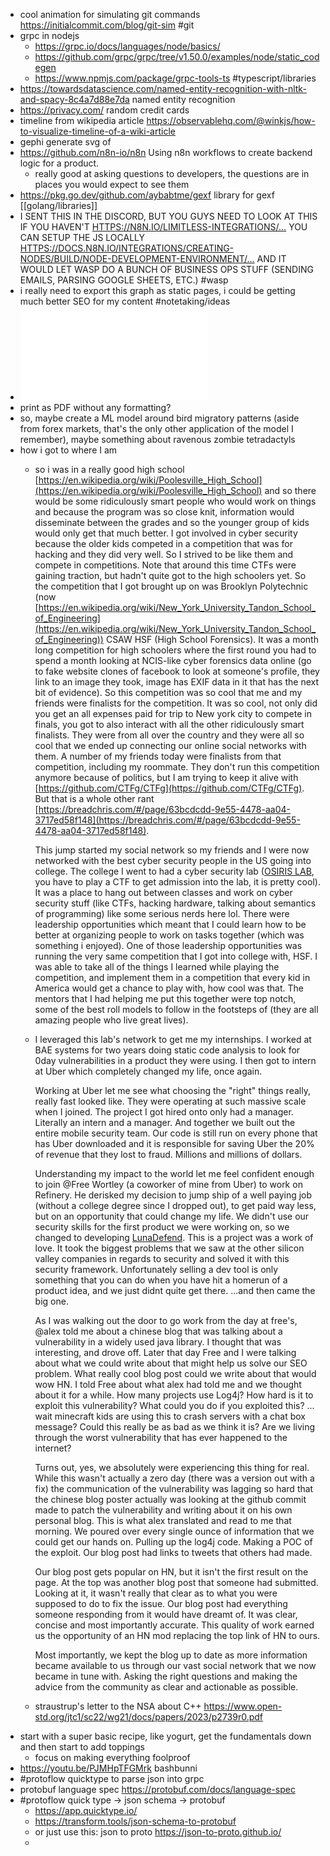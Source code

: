 - cool animation for simulating git commands https://initialcommit.com/blog/git-sim #git
- grpc in nodejs
	- https://grpc.io/docs/languages/node/basics/
	- https://github.com/grpc/grpc/tree/v1.50.0/examples/node/static_codegen
	- https://www.npmjs.com/package/grpc-tools-ts #typescript/libraries
- https://towardsdatascience.com/named-entity-recognition-with-nltk-and-spacy-8c4a7d88e7da named entity recognition
- https://privacy.com/ random credit cards
- timeline from wikipedia article https://observablehq.com/@winkjs/how-to-visualize-timeline-of-a-wiki-article
- gephi generate svg of
- https://github.com/n8n-io/n8n Using n8n workflows to create backend logic for a product.
	- really good at asking questions to developers, the questions are in places you would expect to see them
- https://pkg.go.dev/github.com/aybabtme/gexf library for gexf [[golang/libraries]]
- I SENT THIS IN THE DISCORD, BUT YOU GUYS NEED TO LOOK AT THIS IF YOU HAVEN'T [HTTPS://N8N.IO/LIMITLESS-INTEGRATIONS/…](HTTPS://T.CO/EYCOQHZNND) YOU CAN SETUP THE JS LOCALLY [HTTPS://DOCS.N8N.IO/INTEGRATIONS/CREATING-NODES/BUILD/NODE-DEVELOPMENT-ENVIRONMENT/…](HTTPS://T.CO/TQP5K69Y3S) AND IT WOULD LET WASP DO A BUNCH OF BUSINESS OPS STUFF (SENDING EMAILS, PARSING GOOGLE SHEETS, ETC.) #wasp
- i really need to export this graph as static pages, i could be getting much better SEO for my content #notetaking/ideas
- ![Importing csv data in Gephi.pdf](../assets/Importing_csv_data_in_Gephi_1674451301197_0.pdf)
- print as PDF without any formatting?
- so, maybe create a ML model around bird migratory patterns (aside from forex markets, that's the only other application of the model I remember), maybe something about ravenous zombie tetradactyls
- how i got to where I am
	- so i was in a really good high school [https://en.wikipedia.org/wiki/Poolesville_High_School](https://en.wikipedia.org/wiki/Poolesville_High_School) and so there would be some ridiculously smart people who would work on things and because the program was so close knit, information would disseminate between the grades and so the younger group of kids would only get that much better. I got involved in cyber security because the older kids competed in a competition that was for hacking and they did very well. So I strived to be like them and compete in competitions. Note that around this time CTFs were gaining traction, but hadn't quite got to the high schoolers yet. So the competition that I got brought up on was Brooklyn Polytechnic (now [https://en.wikipedia.org/wiki/New_York_University_Tandon_School_of_Engineering](https://en.wikipedia.org/wiki/New_York_University_Tandon_School_of_Engineering)) CSAW HSF (High School Forensics). It was a month long competition for high schoolers where the first round you had to spend a month looking at NCIS-like cyber forensics data online (go to fake website clones of facebook to look at someone's profile, they link to an image they took, image has EXIF data in it that has the next bit of evidence). So this competition was so cool that me and my friends were finalists for the competition. It was so cool, not only did you get an all expenses paid for trip to New york city to compete in finals, you got to also interact with all the other ridiculously smart finalists. They were from all over the country and they were all so cool that we ended up connecting our online social networks with them. A number of my friends today were finalists from that competition, including my roommate. They don't run this competition anymore because of politics, but I am trying to keep it alive with [https://github.com/CTFg/CTFg](https://github.com/CTFg/CTFg). But that is a whole other rant [https://breadchris.com/#/page/63bcdcdd-9e55-4478-aa04-3717ed58f148](https://breadchris.com/#/page/63bcdcdd-9e55-4478-aa04-3717ed58f148). 
	  
	  This jump started my social network so my friends and I were now networked with the best cyber security people in the US going into college. The college I went to had a cyber security lab ([OSIRIS LAB]([https://www.osiris.cyber.nyu.edu/](https://www.osiris.cyber.nyu.edu/)), you have to play a CTF to get admission into the lab, it is pretty cool). It was a place to hang out between classes and work on cyber security stuff (like CTFs, hacking hardware, talking about semantics of programming) like some serious nerds here lol. There were leadership opportunities which meant that I could learn how to be better at organizing people to work on tasks together (which was something i enjoyed). One of those leadership opportunities was running the very same competition that I got into college with, HSF. I was able to take all of the things I learned while playing the competition, and implement them in a competition that every kid in America would get a chance to play with, how cool was that. The mentors that I had helping me put this together were top notch, some of the best roll models to follow in the footsteps of (they are all amazing people who live great lives).
	- I leveraged this lab's network to get me my internships. I worked at BAE systems for two years doing static code analysis to look for 0day vulnerabilities in a product they were using. I then got to intern at Uber which completely changed my life, once again.
	  
	  Working at Uber let me see what choosing the "right" things really, really fast looked like. They were operating at such massive scale when I joined. The project I got hired onto only had a manager. Literally an intern and a manager. And together we built out the entire mobile security team. Our code is still run on every phone that has Uber downloaded and it is responsible for saving Uber the 20% of revenue that they lost to fraud. Millions and millions of dollars.
	  
	  Understanding my impact to the world let me feel confident enough to join @Free Wortley (a coworker of mine from Uber) to work on Refinery. He derisked my decision to jump ship of a well paying job (without a college degree since I dropped out), to get paid way less, but on an opportunity that could change my life. We didn't use our security skills for the first product we were working on, so we changed to developing [LunaDefend]([https://www.lunasec.io/docs/pages/lunadefend/overview/introduction/](https://www.lunasec.io/docs/pages/lunadefend/overview/introduction/)). This is a project was a work of love. It took the biggest problems that we saw at the other silicon valley companies in regards to security and solved it with this security framework. Unfortunately selling a dev tool is only something that you can do when you have hit a homerun of a product idea, and we just didnt quite get there. ...and then came the big one.
	  
	  As I was walking out the door to go work from the day at free's, @alex told me about a chinese blog that was talking about a vulnerability in a widely used java library. I thought that was interesting, and drove off. Later that day Free and I were talking about what we could write about that might help us solve our SEO problem. What really cool blog post could we write about that would wow HN. I told Free about what alex had told me and we thought about it for a while. How many projects use Log4j? How hard is it to exploit this vulnerability? What could you do if you exploited this? ... wait minecraft kids are using this to crash servers with a chat box message? Could this really be as bad as we think it is? Are we living through the worst vulnerability that has ever happened to the internet?
	  
	  Turns out, yes, we absolutely were experiencing this thing for real. While this wasn't actually a zero day (there was a version out with a fix) the communication of the vulnerability was lagging so hard that the chinese blog poster actually was looking at the github commit made to patch the vulnerability and writing about it on his own personal blog. This is what alex translated and read to me that morning. We poured over every single ounce of information that we could get our hands on. Pulling up the log4j code. Making a POC of the exploit. Our blog post had links to tweets that others had made. 
	  
	  Our blog post gets popular on HN, but it isn't the first result on the page. At the top was another blog post that someone had submitted. Looking at it, it wasn't really that clear as to what you were supposed to do to fix the issue. Our blog post had everything someone responding from it would have dreamt of. It was clear, concise and most importantly accurate. This quality of work earned us the opportunity of an HN mod replacing the top link of HN to ours.
	  
	  Most importantly, we kept the blog up to date as more information became available to us through our vast social network that we now became in tune with. Asking the right questions and making the advice from the community as clear and actionable as possible.
	- straustrup's letter to the NSA about C++ https://www.open-std.org/jtc1/sc22/wg21/docs/papers/2023/p2739r0.pdf
- start with a super basic recipe, like yogurt, get the fundamentals down and then start to add toppings
	- focus on making everything foolproof
- https://youtu.be/PJMHpTFGMrk bashbunni
- #protoflow quicktype to parse json into grpc
- protobuf language spec https://protobuf.com/docs/language-spec
- #protoflow quick type -> json schema -> protobuf
	- https://app.quicktype.io/
	- https://transform.tools/json-schema-to-protobuf
	- or just use this: json to proto https://json-to-proto.github.io/
	-